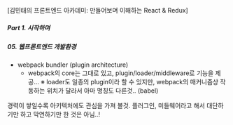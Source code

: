 [김민태의 프론트엔드 아카데미: 만들어보며 이해하는 React & Redux]

##### Part 1. 시작하며

##### 05. 웹프론트엔드 개발환경

- webpack bundler (plugin architecture)
  - webpack의 core는 그대로 있고, plugin/loader/middleware로 기능을 제공...
    ※ loader도 일종의 plugin이라 할 수 있지만, webpack의 매커니즘상 작동하는 위치가 달라서 아마 명칭도 다른것.. (babel)

경력이 쌓일수록 아키텍처에도 관심을 가져 볼것. 플러그인, 미들웨어라고 해서 대단하기만 하고 막연하기만 한 것은 아님..!
